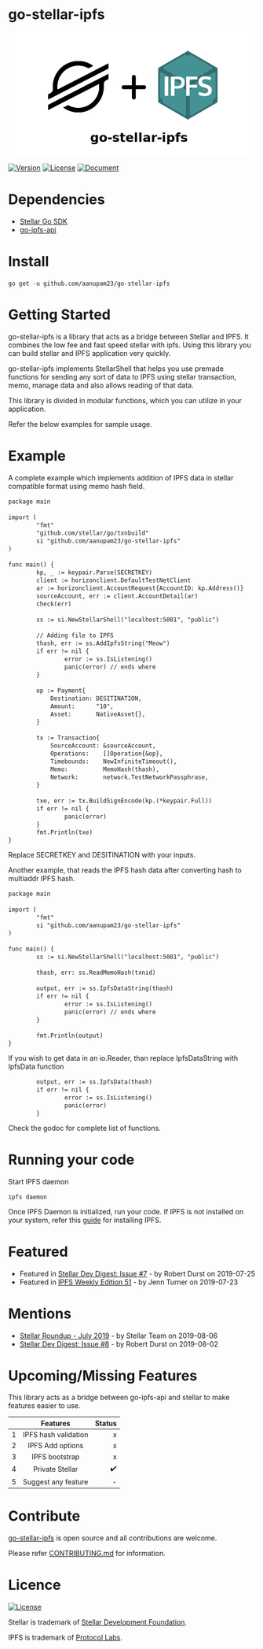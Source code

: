# go-stellar-ipfs

<p align="center">
  <img src='https://github.com/aanupam23/go-stellar-ipfs/blob/master/images/go-stellar-ipfs.png' />
</p>

[![Version](https://img.shields.io/badge/go--stellar--ipfs-v0.2-orange.svg)](https://github.com/aanupam23/go-stellar-ipfs/releases) [![License](https://img.shields.io/badge/License-Apache%202.0-blue.svg)](https://opensource.org/licenses/Apache-2.0) [![Document](https://img.shields.io/badge/godoc-document-blue.svg)](https://godoc.org/github.com/aanupam23/go-stellar-ipfs)


# Dependencies

- [Stellar Go SDK](https://github.com/stellar/go)
- [go-ipfs-api](https://github.com/ipfs/go-ipfs-api)

# Install

```
go get -u github.com/aanupam23/go-stellar-ipfs
```

# Getting Started

go-stellar-ipfs is a library that acts as a bridge between Stellar and IPFS. It combines the low fee and fast speed stellar with ipfs. Using this library you can build stellar and IPFS application very quickly.

go-stellar-ipfs implements StellarShell that helps you use premade functions for sending any sort of data to IPFS using stellar transaction, memo, manage data and also allows reading of that data.

This library is divided in modular functions, which you can utilize in your application. 

Refer the below examples for sample usage.

# Example

A complete example which implements addition of IPFS data in stellar compatible format using memo hash field.

```
package main

import (
        "fmt"
        "github.com/stellar/go/txnbuild"
        si "github.com/aanupam23/go-stellar-ipfs"
)

func main() {
        kp, _ := keypair.Parse(SECRETKEY)
        client := horizonclient.DefaultTestNetClient
        ar := horizonclient.AccountRequest{AccountID: kp.Address()}
        sourceAccount, err := client.AccountDetail(ar)
        check(err)

        ss := si.NewStellarShell("localhost:5001", "public")

        // Adding file to IPFS
        thash, err := ss.AddIpfsString("Meow")
        if err != nil {
                error := ss.IsListening()
                panic(error) // ends where
        }
        
        op := Payment{
            Destination: DESITINATION,
            Amount:      "10",
            Asset:       NativeAsset{},
        }

        tx := Transaction{
            SourceAccount: &sourceAccount,
            Operations:    []Operation{&op},
            Timebounds:    NewInfiniteTimeout(),
            Memo:          MemoHash(thash),
            Network:       network.TestNetworkPassphrase,
        }

        txe, err := tx.BuildSignEncode(kp.(*keypair.Full))
        if err != nil {
                panic(error)
        }
        fmt.Println(txe)
}
```
Replace SECRETKEY and DESITINATION with your inputs.

Another example, that reads the IPFS hash data after converting hash to multiaddr IPFS hash.

```
package main

import (
        "fmt"
        si "github.com/aanupam23/go-stellar-ipfs"
)

func main() {
        ss := si.NewStellarShell("localhost:5001", "public")

        thash, err: ss.ReadMemoHash(txnid)

        output, err := ss.IpfsDataString(thash)
        if err != nil {
                error := ss.IsListening()
                panic(error) // ends where
        }

        fmt.Println(output)
}
```

If you wish to get data in an io.Reader, than replace IpfsDataString with IpfsData function 
```
        output, err := ss.IpfsData(thash)
        if err != nil {
                error := ss.IsListening()
                panic(error)
        }

```
Check the godoc for complete list of functions.

# Running your code

Start IPFS daemon 

```
ipfs daemon
```

Once IPFS Daemon is initialized, run your code.
If IPFS is not installed on your system, refer this [guide](https://docs.ipfs.io/introduction/usage/) for installing IPFS.


# Featured
- Featured in [Stellar Dev Digest: Issue #7](https://medium.com/the-stellar-dev-digest/stellar-dev-digest-issue-7-30e7a32ef27c) - by Robert Durst on 2019-07-25
- Featured in [IPFS Weekly Edition 51](https://blog.ipfs.io/weekly-51/) - by Jenn Turner on 2019-07-23

# Mentions
- [Stellar Roundup - July 2019](-) - by Stellar Team on 2019-08-06
- [Stellar Dev Digest: Issue #8](https://medium.com/the-stellar-dev-digest/stellar-dev-digest-issue-8-39bd139a22b6) - by Robert Durst on 2019-08-02


# Upcoming/Missing Features

This library acts as a bridge between go-ipfs-api and stellar to make features easier to use.

|      | Features              | Status |
| ---- |:---------------------:| ------:|
| 1    | IPFS hash validation  | x    |
| 2    | IPFS Add options      | x    |
| 3    | IPFS bootstrap        | x    |
| 4    | Private Stellar       |:heavy_check_mark:  |
| 5    | Suggest any feature   | -    |


# Contribute
[go-stellar-ipfs](https://github.com/aanupam23/go-stellar-ipfs) is open source and all contributions are welcome.

Please refer [CONTRIBUTING.md](https://github.com/aanupam23/go-stellar-ipfs/blob/master/CONTRIBUTING.md) for information.

# Licence

[![License](https://img.shields.io/badge/License-Apache%202.0-blue.svg)](https://opensource.org/licenses/Apache-2.0)

Stellar is trademark of [Stellar Development Foundation](https://www.stellar.org/). 

IPFS is trademark of [Protocol Labs](https://protocol.ai/).
